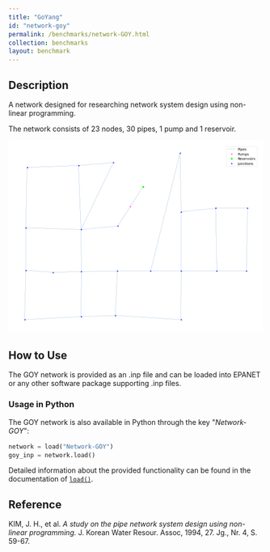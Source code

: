 ```yaml
---
title: "GoYang"
id: "network-goy"
permalink: /benchmarks/network-GOY.html
collection: benchmarks
layout: benchmark
---
```


## Description

A network designed for researching network system design using non-linear programming.

The network consists of 23 nodes, 30 pipes, 1 pump and 1 reservoir.


<img src="../static/benchmarks/network-goy/goy_plot.png"/>

## How to Use

The GOY network is provided as an .inp file and can be loaded into EPANET or any other software package
supporting .inp files.

### Usage in Python

The GOY network is also available in Python through the key "*Network-GOY*":
```python
network = load("Network-GOY")
goy_inp = network.load()
```

Detailed information about the provided functionality can be found in the documentation of
[`load()`](https://waterbenchmarkhub.readthedocs.io/en/latest/water_benchmark_hub.networks.html#water_benchmark_hub.networks.networks.GOY.load).


## Reference
KIM, J. H., et al. *A study on the pipe network system design using non-linear programming.* J. Korean Water Resour. Assoc, 1994, 27. Jg., Nr. 4, S. 59-67.
